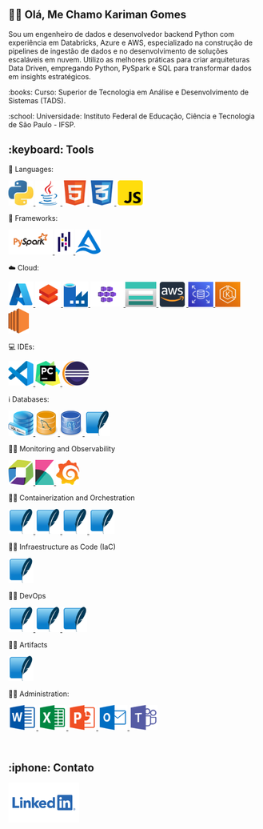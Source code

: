 <h2>
👨‍💻 Olá, Me Chamo Kariman Gomes
</h2>
<p>
Sou um engenheiro de dados e desenvolvedor backend Python com experiência em Databricks, Azure e AWS, especializado na construção de pipelines de ingestão de dados e no desenvolvimento de soluções escaláveis em nuvem. 
Utilizo as melhores práticas para criar arquiteturas Data Driven, empregando Python, PySpark e SQL para transformar dados em insights estratégicos.
</p>

<p>:books: Curso: Superior de Tecnologia em Análise e Desenvolvimento de Sistemas (TADS).</p>

<p>:school: Universidade: Instituto Federal de Educação, Ciência e Tecnologia de São Paulo - IFSP.</p>

<h2>:keyboard: Tools</h2>

:symbols: Languages: 
<p>
<a href="https://www.devmedia.com.br/python-tutorial/33274#:~:text=Python%20%C3%A9%20uma%20linguagem%20de,C%2B%2B%2C%20Java%20e%20C%23.">
<img alt="Logo Linguagem Python" title="Python" src="https://github.com/Karimangfn/Images-Perfil-Github/blob/main/python.jpg" height="50px"/>
</a>
<a href="https://www.java.com/pt-BR/download/help/whatis_java.html">
<img alt="Logo Linguagem Java" title="Java" src="https://github.com/Karimangfn/Images-Perfil-Github/blob/main/LogoJava.png" height="50px"/>
</a>
<a href="https://developer.mozilla.org/pt-BR/docs/Learn/Getting_started_with_the_web/HTML_basics">
<img alt="Logo Linguagem HTML" title="HTML" src="https://github.com/Karimangfn/Images-Perfil-Github/blob/main/LogoHTML.png" height="50px"/>
</a>
<a href="https://developer.mozilla.org/pt-BR/docs/Learn/CSS/First_steps/What_is_CSS">
<img alt="Logo Linguagem CSS" title="CSS" src="https://github.com/Karimangfn/Images-Perfil-Github/blob/main/LogoCSS.png" height="50px"/>
</a>
<a href="https://developer.mozilla.org/pt-BR/docs/Learn/JavaScript/First_steps/What_is_JavaScript">
<img alt="Logo Linguagem Javascript" title="Javascript" src="https://github.com/Karimangfn/Images-Perfil-Github/blob/main/LogoJavascript1.png" height="50px"/>
</a>
</p>

:bookmark_tabs: Frameworks:
<p>
<a href="https://spark.apache.org/docs/latest/api/python/">
<img alt="Logo Framework PySpark" title="PySpark" src="https://github.com/Karimangfn/Images-Perfil-Github/blob/main/LogoPySpark.jpeg" height="50px"/>
</a>
<a href="https://pandas.pydata.org/">
<img alt="Logo Framework Pandas" title="Pandas" src="https://github.com/Karimangfn/Images-Perfil-Github/blob/main/LogoPandas.png" height="50px"/>
</a>
<a href="https://delta.io/">
<img alt="Logo Delta Lake" title="Delta Lake" src="https://github.com/Karimangfn/Images-Perfil-Github/blob/main/LogoDeltaLake.png" height="50px"/>
</a>
</p>

:cloud: Cloud:
<p>
<a href="https://azure.microsoft.com/pt-br/">
<img alt="Logo Azure" title="Microsoft Azure" src="https://github.com/Karimangfn/Images-Perfil-Github/blob/main/LogoAzure.png" height="50px"/>
</a>
<a href="https://azure.microsoft.com/pt-br/products/databricks/#overview">
<img alt="Logo Databricks" title="Databricks" src="https://github.com/Karimangfn/Images-Perfil-Github/blob/main/LogoDataBricks.png" height="50px"/>
</a>
<a href="https://azure.microsoft.com/pt-br/products/data-factory/">
<img alt="Logo Datafactory" title="Datafactory" src="https://github.com/Karimangfn/Images-Perfil-Github/blob/main/LogoDataFactory.png" height="50px"/>
</a>
<a href="https://azure.microsoft.com/pt-br/products/kubernetes-service/">
<img alt="Logo AKS" title="Azure Kubernetes Service" src="https://github.com/Karimangfn/Images-Perfil-Github/blob/main/Azure-Kubernetes-Service.png" height="50px"/>
</a>
<a href="https://learn.microsoft.com/en-us/azure/storage/common/storage-introduction/">
<img alt="Logo Storage Account" title="Azure Storage Account" src="https://github.com/Karimangfn/Images-Perfil-Github/blob/main/Azure-Storage-Account.png" height="50px"/>
</a>
<a href="https://aws.amazon.com/pt/">
<img alt="Logo AWS" title="AWS" src="https://github.com/Karimangfn/Images-Perfil-Github/blob/main/LogoAWS.png" height="50px"/>
</a>
<a href="https://aws.amazon.com/pt/rds/">
<img alt="Logo RDS" title="AWS Relacional Database Service" src="https://github.com/Karimangfn/Images-Perfil-Github/blob/main/AWS-RDS.png" height="50px"/>
</a>
<a href="https://aws.amazon.com/pt/eks/">
<img alt="Logo EKS" title="AWS Elastic Kubernetes Service" src="https://github.com/Karimangfn/Images-Perfil-Github/blob/main/AWS-EKS.jpg" height="50px"/>
</a>
<a href="https://aws.amazon.com/pt/ec2/">
<img alt="Logo EC2" title="AWS EC2" src="https://github.com/Karimangfn/Images-Perfil-Github/blob/main/AWS-EC2.png" height="50px"/>
</a>
</p>

:computer: IDEs:
<p>
<a href="https://code.visualstudio.com/">
<img alt="VSCode" title="Visual Studio Code" src="https://github.com/Karimangfn/Images-Perfil-Github/blob/main/VSCode-Icon.png" height="50px"/>
</a>
<a href="https://www.jetbrains.com/pycharm/">
<img alt="PyCharm" title="PyCharm" src="https://github.com/Karimangfn/Images-Perfil-Github/blob/main/Pycharm-Icon.png" height="50px"/>
</a>
<a href="https://eclipseide.org/">
<img alt="Eclipse" title="Eclipse" src="https://github.com/Karimangfn/Images-Perfil-Github/blob/main/Eclipse-Icon.png" height="50px"/>
</a>
</p>

:information_source: Databases:
<p>
<a href="https://learn.microsoft.com/pt-br/sql/sql-server/what-is-sql-server?view=sql-server-ver16">
<img alt="SQL Server" title="SQL Server" src="https://github.com/Karimangfn/Images-Perfil-Github/blob/main/SQLServer.png" height="50px"/>
</a>
<a href="https://www.mysql.com/">
<img alt="MySQL" title="MySQL" src="https://github.com/Karimangfn/Images-Perfil-Github/blob/main/MySQL.png" height="50px"/>
</a>
<a href="https://www.postgresql.org/">
<img alt="PostgreSQL" title="PostgreSQL" src="https://github.com/Karimangfn/Images-Perfil-Github/blob/main/PostgreSQL.png" height="50px"/>
</a>
<a href="https://www.sqlite.org/">
<img alt="SQLite" title="SQLite" src="https://github.com/Karimangfn/Images-Perfil-Github/blob/main/SQLite.png" height="50px"/>
</a>
</p>

:man_office_worker: Monitoring and Observability
<p>
<a href="https://www.dynatrace.com/pt-br/">
<img alt="Dynatrace" title="Dynatrace" src="https://github.com/Karimangfn/Images-Perfil-Github/blob/main/Dynatrace.png" height="50px"/>
</a>
<a href="https://www.elastic.co/pt/kibana/">
<img alt="Kibana" title="Kibana" src="https://github.com/Karimangfn/Images-Perfil-Github/blob/main/Kibana.png" height="50px"/>
</a>
<a href="https://grafana.com/">
<img alt="Grafana" title="Grafana" src="https://github.com/Karimangfn/Images-Perfil-Github/blob/main/Grafana.jpg" height="50px"/>
</a>
</p>

:man_office_worker: Containerization and Orchestration
<p>
<a href="https://www.docker.com/">
<img alt="Docker" title="Docker" src="https://github.com/Karimangfn/Images-Perfil-Github/blob/main/SQLite.png" height="50px"/>
</a>
<a href="https://kubernetes.io/pt-br/">
<img alt="Kubernetes" title="Kubernetes" src="https://github.com/Karimangfn/Images-Perfil-Github/blob/main/SQLite.png" height="50px"/>
</a>
<a href="https://www.redhat.com/pt-br/technologies/cloud-computing/openshift/">
<img alt="OpenShift" title="OpenShift" src="https://github.com/Karimangfn/Images-Perfil-Github/blob/main/SQLite.png" height="50px"/>
</a>
<a href="https://rancherdesktop.io/">
<img alt="Rancher Desktop" title="Rancher Desktop" src="https://github.com/Karimangfn/Images-Perfil-Github/blob/main/SQLite.png" height="50px"/>
</a>
</p>

:man_office_worker: Infraestructure as Code (IaC)
<p>
<a href="https://www.terraform.io/">
<img alt="Terraform" title="Terraform" src="https://github.com/Karimangfn/Images-Perfil-Github/blob/main/SQLite.png" height="50px"/>
</a>
</p>

:man_office_worker: DevOps
<p>
<a href="https://www.jenkins.io/">
<img alt="Jenkins" title="Jenkins" src="https://github.com/Karimangfn/Images-Perfil-Github/blob/main/SQLite.png" height="50px"/>
</a>
<a href="https://github.com/features/actions">
<img alt="Github Actions" title="Github Actions" src="https://github.com/Karimangfn/Images-Perfil-Github/blob/main/SQLite.png" height="50px"/>
</a>
<a href="https://argo-cd.readthedocs.io/en/stable/">
<img alt="ArgoCD" title="ArgoCD" src="https://github.com/Karimangfn/Images-Perfil-Github/blob/main/SQLite.png" height="50px"/>
</a>
</p>

:man_office_worker: Artifacts
<p>
<a href="https://jfrog.com/artifactory/">
<img alt="JFrog Artifactory" title="JFrog Artifactory" src="https://github.com/Karimangfn/Images-Perfil-Github/blob/main/SQLite.png" height="50px"/>
</a>
</p>

:man_office_worker: Administration:
<p>
<a href="https://www.microsoft.com/pt-br/microsoft-365/word/">
<img alt="Word" title="Word" src="https://github.com/Karimangfn/Images-Perfil-Github/blob/main/LogoWord.png" height="50px"/>
</a>
<a href="https://www.microsoft.com/pt-br/microsoft-365/excel/">
<img alt="Excel" title="Excel" src="https://github.com/Karimangfn/Images-Perfil-Github/blob/main/LogoExcel.png" height="50px"/>
</a>
<a href="https://www.microsoft.com/pt-br/microsoft-365/powerpoint/">
<img alt="Power Point" title="Power Point" src="https://github.com/Karimangfn/Images-Perfil-Github/blob/main/LogoPowerPoint.png" height="50px"/>
</a>
<a href="https://www.microsoft.com/pt-br/microsoft-365/outlook/email-and-calendar-software-microsoft-outlook/">
<img alt="Outlook" title="Outlook" src="https://github.com/Karimangfn/Images-Perfil-Github/blob/main/LogoOutlook.png" height="50px"/>
</a>
<a href="https://www.microsoft.com/pt-br/microsoft-teams/">
<img alt="Teams" title="Teams" src="https://github.com/Karimangfn/Images-Perfil-Github/blob/main/LogoTeams.png" height="50px"/>
</a>
</p>

<br>
<h2> :iphone: Contato</h2> 

<p>
<a href="https://www.linkedin.com/in/kariman-gomes/" alt="Linkedin"> 
<img src="https://github.com/Karimangfn/Images-Perfil-Github/blob/main/Linkedin-Logo.png" height="80px"/> 
</a>
  
</p>
</h3>
